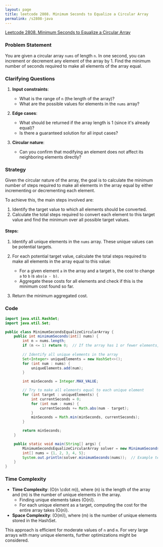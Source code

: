 ```yaml
---
layout: page
title: leetcode 2808. Minimum Seconds to Equalize a Circular Array
permalink: /s2808-java
---
```

[Leetcode 2808. Minimum Seconds to Equalize a Circular Array](https://algoadvance.github.io/algoadvance/l2808)
### Problem Statement

You are given a circular array `nums` of length `n`. In one second, you can increment or decrement any element of the array by 1. Find the minimum number of seconds required to make all elements of the array equal.

### Clarifying Questions

1. **Input constraints**:
    - What is the range of `n` (the length of the array)?
    - What are the possible values for elements in the `nums` array?
   
2. **Edge cases**:
    - What should be returned if the array length is 1 (since it's already equal)?
    - Is there a guaranteed solution for all input cases?

3. **Circular nature**:
    - Can you confirm that modifying an element does not affect its neighboring elements directly?

### Strategy

Given the circular nature of the array, the goal is to calculate the minimum number of steps required to make all elements in the array equal by either incrementing or decrementing each element.

To achieve this, the main steps involved are:
1. Identify the target value to which all elements should be converted.
2. Calculate the total steps required to convert each element to this target value and find the minimum over all possible target values.

#### Steps:
1. Identify all unique elements in the `nums` array. These unique values can be potential targets.
2. For each potential target value, calculate the total steps required to make all elements in the array equal to this value:
    - For a given element `a` in the array and a target `b`, the cost to change `a` to `b` is `abs(a - b)`.
    - Aggregate these costs for all elements and check if this is the minimum cost found so far.

3. Return the minimum aggregated cost.

### Code

```java
import java.util.HashSet;
import java.util.Set;

public class MinimumSecondsEqualizeCircularArray {
    public int minimumSeconds(int[] nums) {
        int n = nums.length;
        if (n <= 1) return 0;  // If the array has 1 or fewer elements, it's already equal.
        
        // Identify all unique elements in the array
        Set<Integer> uniqueElements = new HashSet<>();
        for (int num : nums) {
            uniqueElements.add(num);
        }

        int minSeconds = Integer.MAX_VALUE;

        // Try to make all elements equal to each unique element
        for (int target : uniqueElements) {
            int currentSeconds = 0;
            for (int num : nums) {
                currentSeconds += Math.abs(num - target);
            }
            minSeconds = Math.min(minSeconds, currentSeconds);
        }

        return minSeconds;
    }

    public static void main(String[] args) {
        MinimumSecondsEqualizeCircularArray solver = new MinimumSecondsEqualizeCircularArray();
        int[] nums = {1, 2, 3, 4, 5};
        System.out.println(solver.minimumSeconds(nums));  // Example test case
    }
}
```

### Time Complexity

- **Time Complexity**: \(O(n \cdot m)\), where \(n\) is the length of the array and \(m\) is the number of unique elements in the array.
    - Finding unique elements takes \(O(n)\).
    - For each unique element as a target, computing the cost for the entire array takes \(O(n)\).
- **Space Complexity**: \(O(m)\), where \(m\) is the number of unique elements stored in the HashSet.

This approach is efficient for moderate values of `n` and `m`. For very large arrays with many unique elements, further optimizations might be considered.
